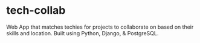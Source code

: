 # tech-collab
Web App that matches techies for projects to collaborate on based on their skills and location. Built using Python, Django, & PostgreSQL.
